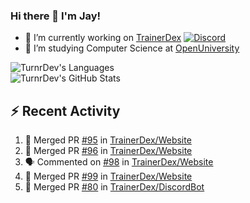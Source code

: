 ### Hi there 👋 I'm Jay!

- 🔭 I’m currently working on [TrainerDex](https://www.github.com/TrainerDex) [![Discord](https://discordapp.com/api/v6/guilds/364313717720219651/widget.png?style=shield)](http://discord.trainerdex.co.uk/)
- 🤔 I’m studying Computer Science at [OpenUniversity](http://www.open.ac.uk/courses/computing-it/degrees/bsc-computing-it-software-q62-soft)

![TurnrDev's Languages](https://github-readme-stats.vercel.app/api/top-langs/?username=TurnrDev&layout=compact&hide_border=true&title_color=1fa6aa&text_color=233247)
<br>
![TurnrDev's GitHub Stats](https://github-readme-stats.vercel.app/api?username=TurnrDev&show_icons=true&hide_border=true&count_private=true&include_all_commits=true&icon_color=1fa6aa&title_color=1fa6aa&text_color=233247)
<br>

## :zap: Recent Activity

<!--START_SECTION:activity-->
1. 🎉 Merged PR [#95](https://github.com/TrainerDex/Website/pull/95) in [TrainerDex/Website](https://github.com/TrainerDex/Website)
2. 🎉 Merged PR [#96](https://github.com/TrainerDex/Website/pull/96) in [TrainerDex/Website](https://github.com/TrainerDex/Website)
3. 🗣 Commented on [#98](https://github.com/TrainerDex/Website/issues/98) in [TrainerDex/Website](https://github.com/TrainerDex/Website)
4. 🎉 Merged PR [#99](https://github.com/TrainerDex/Website/pull/99) in [TrainerDex/Website](https://github.com/TrainerDex/Website)
5. 🎉 Merged PR [#80](https://github.com/TrainerDex/DiscordBot/pull/80) in [TrainerDex/DiscordBot](https://github.com/TrainerDex/DiscordBot)
<!--END_SECTION:activity-->
